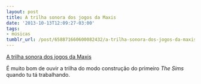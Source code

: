 ```yaml
---
layout: post
title: A trilha sonora dos jogos da Maxis
date: '2013-10-13T12:09:27-03:00'
tags:
- músicas
tumblr_url: /post/658871660600082432/a-trilha-sonora-dos-jogos-da-maxis
---
```

[A trilha sonora dos jogos da Maxis](https://open.spotify.com/playlist/5lCsy4Wne6PWTGhExgusKM)  

É muito bom de ouvir a trilha do modo construção do primeiro _The Sims_ quando tu tá trabalhando.

